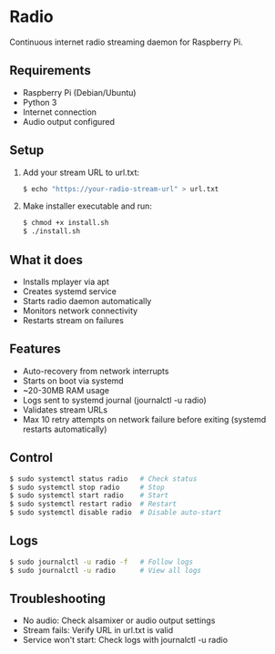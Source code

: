 # Radio

Continuous internet radio streaming daemon for Raspberry Pi.

## Requirements

- Raspberry Pi (Debian/Ubuntu)
- Python 3
- Internet connection
- Audio output configured

## Setup

1. Add your stream URL to url.txt:

   ```bash
   $ echo "https://your-radio-stream-url" > url.txt
   ```

2. Make installer executable and run:
   ```bash
   $ chmod +x install.sh
   $ ./install.sh
   ```

## What it does

- Installs mplayer via apt
- Creates systemd service
- Starts radio daemon automatically
- Monitors network connectivity
- Restarts stream on failures

## Features

- Auto-recovery from network interrupts
- Starts on boot via systemd
- \~20-30MB RAM usage
- Logs sent to systemd journal (journalctl -u radio)
- Validates stream URLs
- Max 10 retry attempts on network failure before exiting (systemd restarts automatically)

## Control

```bash
$ sudo systemctl status radio   # Check status
$ sudo systemctl stop radio     # Stop
$ sudo systemctl start radio    # Start
$ sudo systemctl restart radio  # Restart
$ sudo systemctl disable radio  # Disable auto-start
```

## Logs

```bash
$ sudo journalctl -u radio -f   # Follow logs
$ sudo journalctl -u radio      # View all logs
```

## Troubleshooting

- No audio: Check alsamixer or audio output settings
- Stream fails: Verify URL in url.txt is valid
- Service won't start: Check logs with journalctl -u radio
